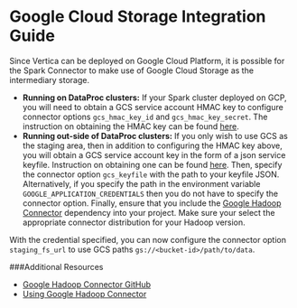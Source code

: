 # Google Cloud Storage Integration Guide

Since Vertica can be deployed on Google Cloud Platform, it is possible for the Spark Connector to make use of Google Cloud Storage as the intermediary storage.

 * **Running on DataProc clusters:** If your Spark cluster deployed on GCP, you will need to obtain a GCS service account HMAC key to configure connector options `gcs_hmac_key_id` and `gcs_hmac_key_secret`. 
The instruction on obtaining the HMAC key can be found [here](https://cloud.google.com/storage/docs/authentication/managing-hmackeys#create).
 * **Running out-side of DataProc clusters:** If you only wish to use GCS as the staging area, then in addition to configuring the HMAC key above, you will obtain a GCS service account key in the form of a json service keyfile. Instruction on obtaining one can be found [here](https://cloud.google.com/storage/docs/authentication#generating-a-private-key).
Then, specify the connector option `gcs_keyfile` with the path to your keyfile JSON. Alternatively, if you specify the path in the environment variable `GOOGLE_APPLICATION_CREDENTIALS` then you do not have to specify the connector option. 
Finally, ensure that you include the [Google Hadoop Connector](https://mvnrepository.com/artifact/com.google.cloud.bigdataoss/gcs-connector) dependency into your project. Make sure your select the appropriate connector distribution for your Hadoop version.

With the credential specified, you can now configure the connector option `staging_fs_url` to use GCS paths `gs://<bucket-id>/path/to/data`.

###Additional Resources
 * [Google Hadoop Connector GitHub](https://github.com/GoogleCloudDataproc/hadoop-connectors)
 * [Using Google Hadoop Connector](https://cloud.google.com/dataproc/docs/concepts/connectors/cloud-storage)